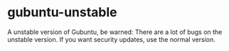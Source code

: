 # gubuntu-unstable
A unstable version of Gubuntu, be warned: There are a lot of bugs on the unstable version. If you want security updates, use the normal version.
